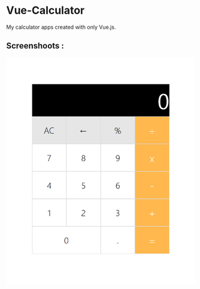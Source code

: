 # Vue-Calculator
My calculator apps created with only Vue.js.


## Screenshoots :
![Attacking Screenshoots](screenshoots/1.png)

